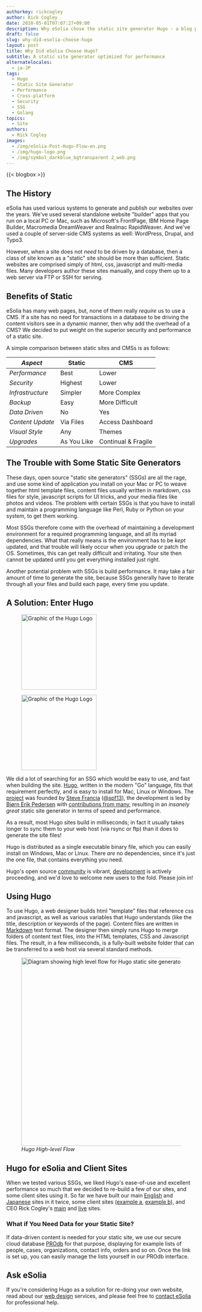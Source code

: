 ```yaml
---
authorkey: rickcogley
author: Rick Cogley
date: 2018-05-01T07:07:27+09:00
description: Why eSolia chose the static site generator Hugo - a blog post from eSolia Inc.
draft: false
slug: why-did-esolia-choose-hugo
layout: post
title: Why Did eSolia Choose Hugo?
subtitle: A static site generator optimized for performance
alternatelocales:
  - ja-JP
tags:
  - Hugo
  - Static Site Generator
  - Performance
  - Cross-platform
  - Security
  - SSG
  - Golang
topics:
  - Site
authors:
  - Rick Cogley
images:
  - /img/eSolia-Post-Hugo-Flow-en.png
  - /img/hugo-logo.png
  - /img/symbol_darkblue_bgtransparent 2_web.png  
---
```


{{< blogbox >}}

## The History

eSolia has used various systems to generate and publish our websites over the years. We've used several standalone website "builder" apps that you run on a local PC or Mac, such as Microsoft's FrontPage, IBM Home Page Builder, Macromedia DreamWeaver and Realmac RapidWeaver. And we've used a couple of server-side CMS systems as well: WordPress, Drupal, and Typo3.

However, when a site does not _need_ to be driven by a database, then a class of site known as a "static" site should be more than sufficient. Static websites are comprised simply of html, css, javascript and multi-media files. Many developers author these sites manually, and copy them up to a web server via FTP or SSH for serving.

## Benefits of Static

eSolia has many web pages, but, none of them really _require_ us to use a CMS. If a site has no need for transactions in a database to be driving the content visitors see in a dynamic manner, then why add the overhead of a CMS? We decided to put weight on the superior security and performance of a static site.

A simple comparison between static sites and CMSs is as follows:

_Aspect_  |Static    | CMS
----------|----------|------
_Performance_    |Best       |Lower
_Security_       |Highest    |Lower
_Infrastructure_       |Simpler    |More Complex
_Backup_     |Easy     |More Difficult
_Data Driven_  |No     |Yes
_Content Update_  |Via Files    |Access Dashboard
_Visual Style_   |Any    |Themes
_Upgrades_    |As You Like   |Continual & Fragile

## The Trouble with Some Static Site Generators

These days, open source "static site generators" (SSGs) are all the rage, and use some kind of application you install on your Mac or PC to weave together html template files, content files usually written in markdown, css files for style, javascript scripts for UI tricks, and your media files like photos and videos. The problem with certain SSGs is that you have to install and maintain a programming language like Perl, Ruby or Python on your system, to get them working.

Most SSGs therefore come with the overhead of maintaining a development environment for a required programming language, and all its myriad dependencies. What that really means is the environment has to be _kept_ updated, and that trouble will likely occur when you upgrade or patch the OS. Sometimes, this can get really difficult and irritating. Your site then cannot be updated until you get everything installed just right.

Another potential problem with SSGs is build performance. It may take a fair amount of time to generate the site, because SSGs generally have to iterate through all your files and build each page, every time you update.

## A Solution: Enter Hugo

<figure class="is-pulled-right is-hidden-mobile">
<img class="" width="200" data-caption="Hugo Logo" alt="Graphic of the Hugo Logo" src="/img/hugo-logo.png" >
</figure>

<figure class="is-hidden-tablet">
<img class="" width="200" data-caption="Hugo Logo" alt="Graphic of the Hugo Logo" src="/img/hugo-logo.png" >
</figure>

We did a lot of searching for an SSG which would be easy to use, and fast when building the site. [Hugo](http://gohugo.io), written in the modern "Go" language, fits that requirement perfectly, and is easy to install for Mac, Linux or Windows. The [project](https://github.com/gohugoio) was founded by [Steve Francia](http://spf13.com) ([@spf13](https://github.com/spf13)), the development is led by [Bjørn Erik Pedersen](http://bepsays.com/en/) with [contributions from many](https://github.com/spf13/hugo/graphs/contributors), resulting in an _insanely great_ static site generator in terms of speed and performance.

As a result, most Hugo sites build in milliseconds; in fact it usually takes longer to sync them to your web host (via rsync or ftp) than it does to generate the site files!

Hugo is distributed as a single executable binary file, which you can easily install on Windows, Mac or Linux. There _are_ no dependencies, since it's just the one file, that contains everything you need.

Hugo's open source [community](http://discuss.gohugo.io/latest) is vibrant, [development](https://github.com/gohugoio) is actively proceeding, and we'd love to welcome new users to the fold. Please join in!

## Using Hugo

To use Hugo, a web designer builds html "template" files that reference css and javascript, as well as various variables that Hugo understands (like the title, description or keywords of the page). Content files are written in [Markdown](http://daringfireball.net/projects/markdown/) text format. The designer then simply runs Hugo to merge folders of content text files, into the HTML templates, CSS and Javascript files. The result, in a few milliseconds, is a fully-built website folder that can be transferred to a web host via several standard methods.

<figure class="">
<img class="" width="500" data-caption="Hugo High-level flow" alt="Diagram showing high level flow for Hugo static site generator" src="/img/eSolia-Post-Hugo-Flow-en.png" >
<figcaption><em>Hugo High-level Flow</em></figcaption>
</figure>

## Hugo for eSolia and Client Sites

When we tested various SSGs, we liked Hugo's ease-of-use and excellent performance so much that we decided to re-build a few of our sites, and some client sites using it. So far we have built our main [English](http://esolia.com) and [Japanese](http://esolia.co.jp) sites in it twice, some client sites ([example a](http://j-vad.jp/), [example b](http://j-pvad.jp/en/)), and CEO Rick Cogley's [main](https://rick.cogley.info/) and [live](http://live.cogley.info/) sites. 

### What if You Need Data for your Static Site? 

If data-driven content is needed for your static site, we use our secure cloud database [PROdb](/prodb) for that purpose, displaying for example lists of people, cases, organizations, contact info, orders and so on. Once the link is set up, you can easily manage the lists yourself in our PROdb interface. 

## Ask eSolia

If you're considering Hugo as a solution for re-doing your own website, read about our [web design](/website-design) services, and please feel free to [contact eSolia](/info-request) for professional help.
